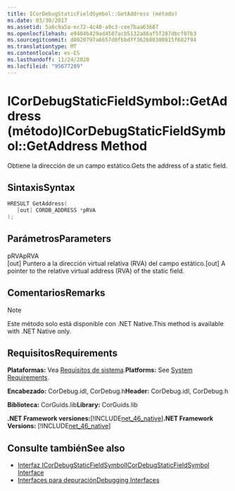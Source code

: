 ```yaml
---
title: ICorDebugStaticFieldSymbol::GetAddress (método)
ms.date: 03/30/2017
ms.assetid: 5a6c9a5a-ec72-4c40-a9c3-cee7baa63687
ms.openlocfilehash: e9404b429ad4507acb5132a86af5f287dbcf07b3
ms.sourcegitcommit: d8020797a6657d0fbbdff362b80300815f682f94
ms.translationtype: MT
ms.contentlocale: es-ES
ms.lasthandoff: 11/24/2020
ms.locfileid: "95677289"
---
```

# <a name="icordebugstaticfieldsymbolgetaddress-method"></a><span data-ttu-id="a2522-102">ICorDebugStaticFieldSymbol::GetAddress (método)</span><span class="sxs-lookup"><span data-stu-id="a2522-102">ICorDebugStaticFieldSymbol::GetAddress Method</span></span>

<span data-ttu-id="a2522-103">Obtiene la dirección de un campo estático.</span><span class="sxs-lookup"><span data-stu-id="a2522-103">Gets the address of a static field.</span></span>  
  
## <a name="syntax"></a><span data-ttu-id="a2522-104">Sintaxis</span><span class="sxs-lookup"><span data-stu-id="a2522-104">Syntax</span></span>  
  
```cpp  
HRESULT GetAddress(  
   [out] CORDB_ADDRESS *pRVA  
);  
```  
  
## <a name="parameters"></a><span data-ttu-id="a2522-105">Parámetros</span><span class="sxs-lookup"><span data-stu-id="a2522-105">Parameters</span></span>  

 <span data-ttu-id="a2522-106">pRVA</span><span class="sxs-lookup"><span data-stu-id="a2522-106">pRVA</span></span>  
 <span data-ttu-id="a2522-107">[out] Puntero a la dirección virtual relativa (RVA) del campo estático.</span><span class="sxs-lookup"><span data-stu-id="a2522-107">[out] A pointer to the relative virtual address (RVA) of the static field.</span></span>  
  
## <a name="remarks"></a><span data-ttu-id="a2522-108">Comentarios</span><span class="sxs-lookup"><span data-stu-id="a2522-108">Remarks</span></span>  
  
> [!NOTE]
> <span data-ttu-id="a2522-109">Este método solo está disponible con .NET Native.</span><span class="sxs-lookup"><span data-stu-id="a2522-109">This method is available with .NET Native only.</span></span>  
  
## <a name="requirements"></a><span data-ttu-id="a2522-110">Requisitos</span><span class="sxs-lookup"><span data-stu-id="a2522-110">Requirements</span></span>  

 <span data-ttu-id="a2522-111">**Plataformas:** Vea [Requisitos de sistema](../../get-started/system-requirements.md).</span><span class="sxs-lookup"><span data-stu-id="a2522-111">**Platforms:** See [System Requirements](../../get-started/system-requirements.md).</span></span>  
  
 <span data-ttu-id="a2522-112">**Encabezado:** CorDebug.idl, CorDebug.h</span><span class="sxs-lookup"><span data-stu-id="a2522-112">**Header:** CorDebug.idl, CorDebug.h</span></span>  
  
 <span data-ttu-id="a2522-113">**Biblioteca:** CorGuids.lib</span><span class="sxs-lookup"><span data-stu-id="a2522-113">**Library:** CorGuids.lib</span></span>  
  
 <span data-ttu-id="a2522-114">**.NET Framework versiones:**[!INCLUDE[net_46_native](../../../../includes/net-46-native-md.md)]</span><span class="sxs-lookup"><span data-stu-id="a2522-114">**.NET Framework Versions:** [!INCLUDE[net_46_native](../../../../includes/net-46-native-md.md)]</span></span>  
  
## <a name="see-also"></a><span data-ttu-id="a2522-115">Consulte también</span><span class="sxs-lookup"><span data-stu-id="a2522-115">See also</span></span>

- [<span data-ttu-id="a2522-116">Interfaz ICorDebugStaticFieldSymbol</span><span class="sxs-lookup"><span data-stu-id="a2522-116">ICorDebugStaticFieldSymbol Interface</span></span>](icordebugstaticfieldsymbol-interface.md)
- [<span data-ttu-id="a2522-117">Interfaces para depuración</span><span class="sxs-lookup"><span data-stu-id="a2522-117">Debugging Interfaces</span></span>](debugging-interfaces.md)
